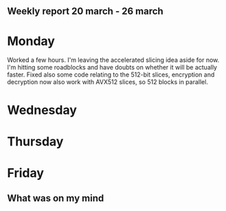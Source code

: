 ## Weekly report 20 march - 26 march

# Monday

Worked a few hours. I'm leaving the accelerated slicing idea aside for now. I'm hitting some roadblocks and have doubts
on whether it
will be actually faster. Fixed also some code relating to the 512-bit slices, encryption and decryption now also work
with AVX512 slices, so 512 blocks in parallel.

# Wednesday

# Thursday

# Friday

## What was on my mind

